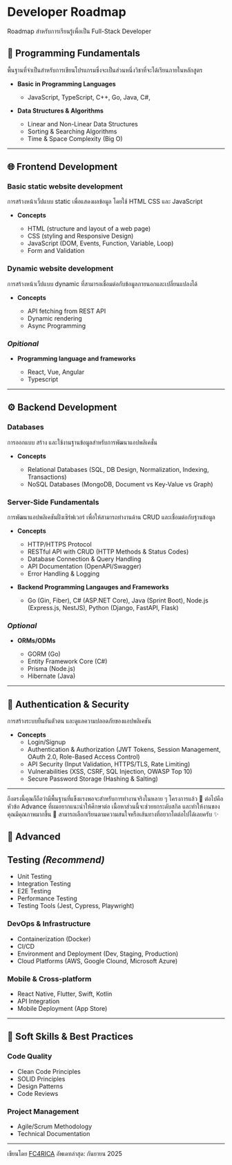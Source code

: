 # Developer Roadmap

Roadmap สำหรับการเรียนรู้เพื่อเป็น Full-Stack Developer

## 🌱 Programming Fundamentals

พื้นฐานที่จำเป็นสำหรับการเขียนโปรแกรมซึ่งจะเป็นส่วนหนึ่งวิชาที่จะได้เรียนภายในหลักสูตร 

- **Basic in Programming Languages**

  - JavaScript, TypeScript, C++, Go, Java, C#, 

- **Data Structures & Algorithms**

  - Linear and Non-Linear Data Structures
  - Sorting & Searching Algorithms
  - Time & Space Complexity (Big O)

---

## 🌐 Frontend Development

### Basic static website development

การสร้างหน้าเว็ปแบบ static เพื่อแสดงผลข้อมูล โดยใช้ HTML CSS และ JavaScript

- **Concepts**

  - HTML (structure and layout of a web page)
  - CSS (styling and Responsive Design)
  - JavaScript (DOM, Events, Function, Variable, Loop)
  - Form and Validation

### Dynamic website development

การสร้างหน้าเว็ปแบบ dynamic ที่สามารถเชื่อมต่อกับข้อมูลภายนอกและเปลี่ยนแปลงได้

- **Concepts**

  - API fetching from REST API
  - Dynamic rendering
  - Async Programming

### *Opitional*

- **Programming language and frameworks**

  - React, Vue, Angular
  - Typescript

---

## ⚙️ Backend Development
  
### Databases

การออกแบบ สร้าง และใช้งานฐานข้อมูลสำหรับการพัฒนาแอปพลิเคชั่น

- **Concepts**

  - Relational Databases (SQL, DB Design, Normalization, Indexing, Transactions)
  - NoSQL Databases (MongoDB, Document vs Key-Value vs Graph)

### Server-Side Fundamentals

การพัฒนาแอปพลิเคชันฝั่งเซิร์ฟเวอร์ เพื่อให้สามารถทำงานด้าน CRUD และเชื่อมต่อกับฐานข้อมูล

- **Concepts**

  - HTTP/HTTPS Protocol
  - RESTful API with CRUD (HTTP Methods & Status Codes)
  - Database Connection & Query Handling
  - API Documentation (OpenAPI/Swagger)
  - Error Handling & Logging

- **Backend Programming Langauges and Frameworks**

  - Go (Gin, Fiber), C# (ASP.NET Core), Java (Sprint Boot), Node.js (Express.js, NestJS), Python (Django, FastAPI, Flask)

### *Optional*

- **ORMs/ODMs**

    - GORM (Go)
    - Entity Framework Core (C#)
    - Prisma (Node.js)
    - Hibernate (Java)

---

## 🔐 Authentication & Security

การสร้างระบบยืนยันตัวตน และดูแลความปลอดภัยของแอปพลิเคชัน

- **Concepts**
  - Login/Signup
  - Authentication & Authorization (JWT Tokens, Session Management, OAuth 2.0, Role-Based Access Control)
  - API Security (Input Validation, HTTPS/TLS, Rate Limiting)
  - Vulnerabilities (XSS, CSRF, SQL Injection, OWASP Top 10)
  - Secure Password Storage (Hashing & Salting)

---

ถึงตรงนี้คุณก็ถือว่ามีพื้นฐานที่แข็งแรงพอจะสำหรับการทำงานจริงในหลาย ๆ โครงการแล้ว 🎉
ต่อไปคือหัวข้อ Advance ที่ผมอยากแนะนำให้ศึกษาต่อ
เนื้อหาส่วนนี้จะช่วยยกระดับสกิล และทำให้งานของคุณมีคุณภาพมากขึ้น 🚀
สามารถเลือกเรียนตามความสนใจหรือเส้นทางที่อยากโตต่อไปได้เลยครับ ✨

## 🚀 Advanced

## Testing *(Recommend)*

- Unit Testing
- Integration Testing
- E2E Testing
- Performance Testing
- Testing Tools (Jest, Cypress, Playwright)


### DevOps & Infrastructure

- Containerization (Docker)
- CI/CD
- Environment and Deployment (Dev, Staging, Production)
- Cloud Platforms (AWS, Google Clound, Microsoft Azure)


### Mobile & Cross-platform

- React Native, Flutter, Swift, Kotlin
- API Integration
- Mobile Deployment (App Store)

---

## 🎨 Soft Skills & Best Practices

### Code Quality

- Clean Code Principles
- SOLID Principles
- Design Patterns
- Code Reviews

### Project Management

- Agile/Scrum Methodology
- Technical Documentation

---

เขียนโดย [FC4RICA](https://github.com/FC4RICA) อัพเดทล่าสุด: กันยายน 2025
